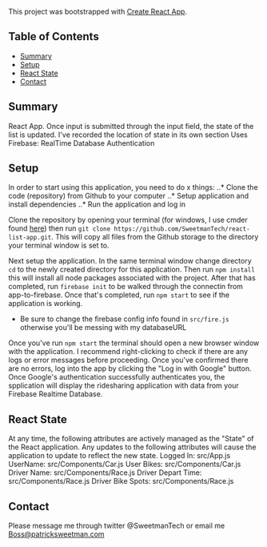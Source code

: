 This project was bootstrapped with [Create React App](https://github.com/facebookincubator/create-react-app).

## Table of Contents

- [Summary](#summary)
- [Setup](#setup)
- [React State](#react-state)
- [Contact](#contact)

## Summary

React App. Once input is submitted through the input field, the state of the list is updated.
I've recorded the location of state in its own section
Uses Firebase:
  RealTime Database
  Authentication

## Setup
In order to start using this application, you need to do x things:
..* Clone the code (repository) from Github to your computer
..* Setup application and install dependencies
..* Run the application and log in

Clone the repository by opening your terminal (for windows, I use cmder found [here](http://cmder.net/)) then run `git clone https://github.com/SweetmanTech/react-list-app.git`. This will copy all files from the Github storage to the directory your terminal window is set to.

Next setup the application. In the same terminal window change directory `cd` to the newly created directory for this application. Then run `npm install` this will install all node packages associated with the project. After that has completed, run `firebase init` to be walked through the connectin from app-to-firebase. Once that's completed, run `npm start` to see if the application is working.
* Be sure to change the firebase config info found in `src/fire.js` otherwise you'll be messing with my databaseURL

Once you've run `npm start` the terminal should open a new browser window with the application. I recommend right-clicking to check if there are any logs or error messages before proceeding. Once you've confirmed there are no errors, log into the app by clicking the "Log in with Google" button. Once Google's authentication successfully authenticates you, the spplication will display the ridesharing application with data from your Firebase Realtime Database.

## React State
At any time, the following attributes are actively managed as the "State" of the React application. Any updates to the following attributes will cause the application to update to reflect the new state.
Logged In: src/App.js
UserName: src/Components/Car.js
User Bikes: src/Components/Car.js
Driver Name: src/Components/Race.js
Driver Depart Time: src/Components/Race.js
Driver Bike Spots: src/Components/Race.js

## Contact

Please message me through twitter @SweetmanTech or email me Boss@patricksweetman.com
